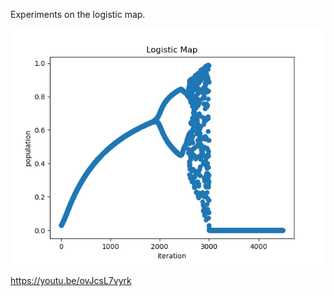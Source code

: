 Experiments on the logistic map.

![Logistic map plot](logistic.png "Logistic Map Plot")

https://youtu.be/ovJcsL7vyrk
